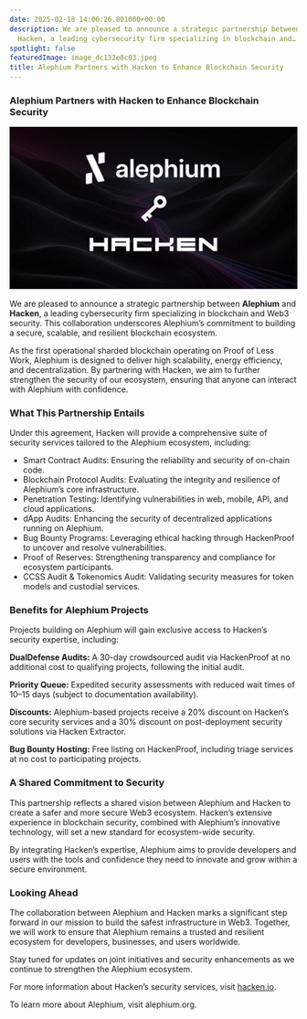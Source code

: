 ```yaml
---
date: 2025-02-18 14:00:26.801000+00:00
description: We are pleased to announce a strategic partnership between Alephium and
  Hacken, a leading cybersecurity firm specializing in blockchain and…
spotlight: false
featuredImage: image_dc132e8c03.jpeg
title: Alephium Partners with Hacken to Enhance Blockchain Security
---
```


### Alephium Partners with Hacken to Enhance Blockchain Security

![](image_dc132e8c03.jpeg)

We are pleased to announce a strategic partnership between **Alephium** and **Hacken**, a leading cybersecurity firm specializing in blockchain and Web3 security. This collaboration underscores Alephium’s commitment to building a secure, scalable, and resilient blockchain ecosystem.

As the first operational sharded blockchain operating on Proof of Less Work, Alephium is designed to deliver high scalability, energy efficiency, and decentralization. By partnering with Hacken, we aim to further strengthen the security of our ecosystem, ensuring that anyone can interact with Alephium with confidence.

### What This Partnership Entails

Under this agreement, Hacken will provide a comprehensive suite of security services tailored to the Alephium ecosystem, including:

- Smart Contract Audits: Ensuring the reliability and security of on-chain code.
- Blockchain Protocol Audits: Evaluating the integrity and resilience of Alephium’s core infrastructure.
- Penetration Testing: Identifying vulnerabilities in web, mobile, API, and cloud applications.
- dApp Audits: Enhancing the security of decentralized applications running on Alephium.
- Bug Bounty Programs: Leveraging ethical hacking through HackenProof to uncover and resolve vulnerabilities.
- Proof of Reserves: Strengthening transparency and compliance for ecosystem participants.
- CCSS Audit & Tokenomics Audit: Validating security measures for token models and custodial services.

### Benefits for Alephium Projects

Projects building on Alephium will gain exclusive access to Hacken’s security expertise, including:

**DualDefense Audits:** A 30-day crowdsourced audit via HackenProof at no additional cost to qualifying projects, following the initial audit.

**Priority Queue:** Expedited security assessments with reduced wait times of 10–15 days (subject to documentation availability).

**Discounts:** Alephium-based projects receive a 20% discount on Hacken’s core security services and a 30% discount on post-deployment security solutions via Hacken Extractor.

**Bug Bounty Hosting:** Free listing on HackenProof, including triage services at no cost to participating projects.

### A Shared Commitment to Security

This partnership reflects a shared vision between Alephium and Hacken to create a safer and more secure Web3 ecosystem. Hacken’s extensive experience in blockchain security, combined with Alephium’s innovative technology, will set a new standard for ecosystem-wide security.

By integrating Hacken’s expertise, Alephium aims to provide developers and users with the tools and confidence they need to innovate and grow within a secure environment.

### Looking Ahead

The collaboration between Alephium and Hacken marks a significant step forward in our mission to build the safest infrastructure in Web3. Together, we will work to ensure that Alephium remains a trusted and resilient ecosystem for developers, businesses, and users worldwide.

Stay tuned for updates on joint initiatives and security enhancements as we continue to strengthen the Alephium ecosystem.

For more information about Hacken’s security services, visit <a href="https://hackenio.cc/3Qko1S9" class="markup--anchor markup--p-anchor" data-href="https://hackenio.cc/3Qko1S9" rel="noopener" target="_blank">hacken.io</a>.

To learn more about Alephium, visit alephium.org.
